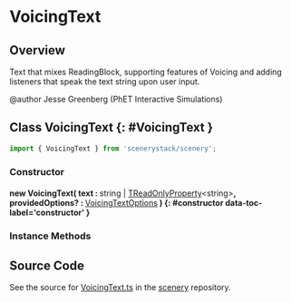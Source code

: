 # VoicingText

## Overview

Text that mixes ReadingBlock, supporting features of Voicing and adding listeners that speak the text string
upon user input.

@author Jesse Greenberg (PhET Interactive Simulations)

## Class VoicingText {: #VoicingText }


```js
import { VoicingText } from 'scenerystack/scenery';
```
### Constructor

#### new VoicingText( text : <span style="font-weight: 400;"><span style="color: hsla(calc(var(--md-hue) + 180deg),80%,40%,1);">string</span> | [TReadOnlyProperty](../axon/TReadOnlyProperty.md)&lt;<span style="color: hsla(calc(var(--md-hue) + 180deg),80%,40%,1);">string</span>&gt;</span>, providedOptions? : <span style="font-weight: 400;">[VoicingTextOptions](../scenery/VoicingText.md#VoicingTextOptions)</span> ) {: #constructor data-toc-label='constructor' }

### Instance Methods





## Source Code

See the source for [VoicingText.ts](https://github.com/phetsims/scenery/blob/main/js/accessibility/voicing/nodes/VoicingText.ts) in the [scenery](https://github.com/phetsims/scenery) repository.
